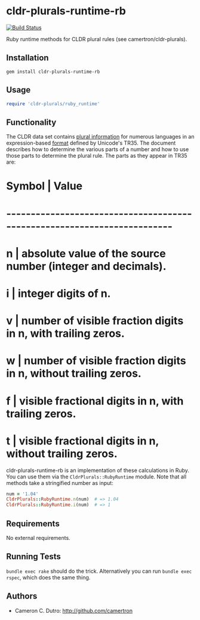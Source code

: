 cldr-plurals-runtime-rb
=================

[![Build Status](https://travis-ci.org/camertron/cldr-plurals-runtime-rb.svg?branch=master)](http://travis-ci.org/camertron/cldr-plurals-runtime-rb)

Ruby runtime methods for CLDR plural rules (see camertron/cldr-plurals).

## Installation

`gem install cldr-plurals-runtime-rb`

## Usage

```ruby
require 'cldr-plurals/ruby_runtime'
```

## Functionality

The CLDR data set contains [plural information](http://unicode.org/cldr/trac/browser/tags/release-26-d04/common/supplemental/plurals.xml) for numerous languages in an expression-based [format](http://www.unicode.org/reports/tr35/tr35-numbers.html#Language_Plural_Rules) defined by Unicode's TR35. The document describes how to determine the various parts of a number and how to use those parts to determine the plural rule. The parts as they appear in TR35 are:

# Symbol | Value                                                           #
# ------------------------------------------------------------------------ #
# n      | absolute value of the source number (integer and decimals).     #
# i      | integer digits of n.                                            #
# v      | number of visible fraction digits in n, with trailing zeros.    #
# w      | number of visible fraction digits in n, without trailing zeros. #
# f      | visible fractional digits in n, with trailing zeros.            #
# t      | visible fractional digits in n, without trailing zeros.         #

cldr-plurals-runtime-rb is an implementation of these calculations in Ruby. You can use them via the `CldrPlurals::RubyRuntime` module. Note that all methods take a stringified number as input:

```ruby
num = '1.04'
CldrPlurals::RubyRuntime.n(num)  # => 1.04
CldrPlurals::RubyRuntime.i(num)  # => 1
```

## Requirements

No external requirements.

## Running Tests

`bundle exec rake` should do the trick. Alternatively you can run `bundle exec rspec`, which does the same thing.

## Authors

* Cameron C. Dutro: http://github.com/camertron
